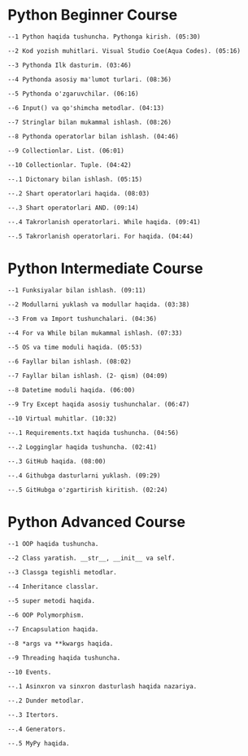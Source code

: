 # Python Beginner Course

    --1 Python haqida tushuncha. Pythonga kirish. (05:30)

    --2 Kod yozish muhitlari. Visual Studio Coe(Aqua Codes). (05:16)
    
    --3 Pythonda Ilk dasturim. (03:46)
    
    --4 Pythonda asosiy ma'lumot turlari. (08:36)
     
    --5 Pythonda o'zgaruvchilar. (06:16)
    
    --6 Input() va qo'shimcha metodlar. (04:13)
    
    --7 Stringlar bilan mukammal ishlash. (08:26)
    
    --8 Pythonda operatorlar bilan ishlash. (04:46)
    
    --9 Collectionlar. List. (06:01)
    
    --10 Collectionlar. Tuple. (04:42)
    
    --.1 Dictonary bilan ishlash. (05:15)
    
    --.2 Shart operatorlari haqida. (08:03)
    
    --.3 Shart operatorlari AND. (09:14)
    
    --.4 Takrorlanish operatorlari. While haqida. (09:41)
    
    --.5 Takrorlanish operatorlari. For haqida. (04:44)

# Python Intermediate Course
    
    --1 Funksiyalar bilan ishlash. (09:11)
    
    --2 Modullarni yuklash va modullar haqida. (03:38)
    
    --3 From va Import tushunchalari. (04:36)
    
    --4 For va While bilan mukammal ishlash. (07:33) 
    
    --5 OS va time moduli haqida. (05:53)
    
    --6 Fayllar bilan ishlash. (08:02)
    
    --7 Fayllar bilan ishlash. (2- qism) (04:09)
    
    --8 Datetime moduli haqida. (06:00)
    
    --9 Try Except haqida asosiy tushunchalar. (06:47)
    
    --10 Virtual muhitlar. (10:32)
    
    --.1 Requirements.txt haqida tushuncha. (04:56)
    
    --.2 Logginglar haqida tushuncha. (02:41)
    
    --.3 GitHub haqida. (08:00)
    
    --.4 Githubga dasturlarni yuklash. (09:29)
    
    --.5 GitHubga o'zgartirish kiritish. (02:24)

# Python Advanced Course
    
    --1 OOP haqida tushuncha. 
    
    --2 Class yaratish. __str__, __init__ va self.
    
    --3 Classga tegishli metodlar.
    
    --4 Inheritance classlar.
    
    --5 super metodi haqida.
    
    --6 OOP Polymorphism.
    
    --7 Encapsulation haqida.
    
    --8 *args va **kwargs haqida.
    
    --9 Threading haqida tushuncha.
    
    --10 Events.
    
    --.1 Asinxron va sinxron dasturlash haqida nazariya.
    
    --.2 Dunder metodlar.
    
    --.3 Itertors.
    
    --.4 Generators.
    
    --.5 MyPy haqida.
